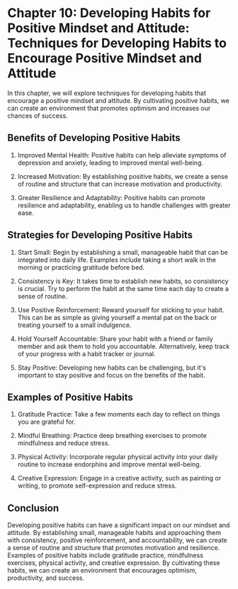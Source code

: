 Chapter 10: Developing Habits for Positive Mindset and Attitude: Techniques for Developing Habits to Encourage Positive Mindset and Attitude
============================================================================================================================================

In this chapter, we will explore techniques for developing habits that encourage a positive mindset and attitude. By cultivating positive habits, we can create an environment that promotes optimism and increases our chances of success.

Benefits of Developing Positive Habits
--------------------------------------

1. Improved Mental Health: Positive habits can help alleviate symptoms of depression and anxiety, leading to improved mental well-being.

2. Increased Motivation: By establishing positive habits, we create a sense of routine and structure that can increase motivation and productivity.

3. Greater Resilience and Adaptability: Positive habits can promote resilience and adaptability, enabling us to handle challenges with greater ease.

Strategies for Developing Positive Habits
-----------------------------------------

1. Start Small: Begin by establishing a small, manageable habit that can be integrated into daily life. Examples include taking a short walk in the morning or practicing gratitude before bed.

2. Consistency is Key: It takes time to establish new habits, so consistency is crucial. Try to perform the habit at the same time each day to create a sense of routine.

3. Use Positive Reinforcement: Reward yourself for sticking to your habit. This can be as simple as giving yourself a mental pat on the back or treating yourself to a small indulgence.

4. Hold Yourself Accountable: Share your habit with a friend or family member and ask them to hold you accountable. Alternatively, keep track of your progress with a habit tracker or journal.

5. Stay Positive: Developing new habits can be challenging, but it's important to stay positive and focus on the benefits of the habit.

Examples of Positive Habits
---------------------------

1. Gratitude Practice: Take a few moments each day to reflect on things you are grateful for.

2. Mindful Breathing: Practice deep breathing exercises to promote mindfulness and reduce stress.

3. Physical Activity: Incorporate regular physical activity into your daily routine to increase endorphins and improve mental well-being.

4. Creative Expression: Engage in a creative activity, such as painting or writing, to promote self-expression and reduce stress.

Conclusion
----------

Developing positive habits can have a significant impact on our mindset and attitude. By establishing small, manageable habits and approaching them with consistency, positive reinforcement, and accountability, we can create a sense of routine and structure that promotes motivation and resilience. Examples of positive habits include gratitude practice, mindfulness exercises, physical activity, and creative expression. By cultivating these habits, we can create an environment that encourages optimism, productivity, and success.
